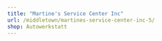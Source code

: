 ```yaml
---
title: "Martine's Service Center Inc"
url: /middletown/martines-service-center-inc-5/
shop: Autowerkstatt
---
```

